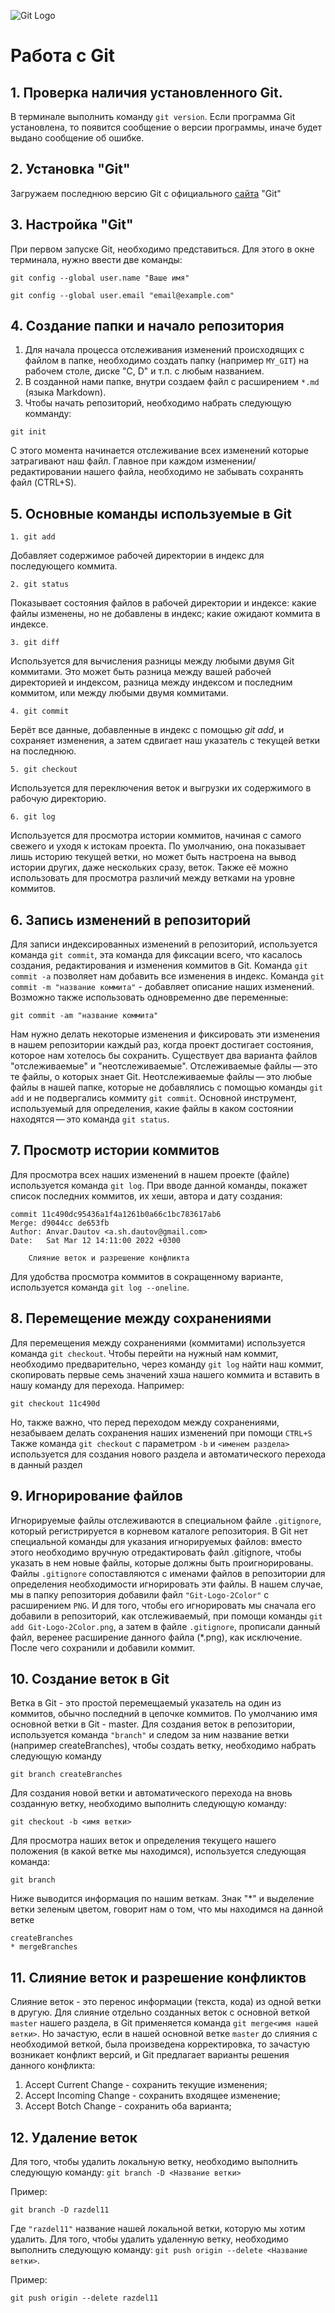 ![Git Logo](Git-Logo-2Color.png)
# Работа с Git

## 1. Проверка наличия установленного Git.

В терминале выполнить команду `git version`. Если программа Git установлена, то появится сообщение о версии программы, иначе будет выдано сообщение об ошибке.

## 2. Установка "Git"
Загружаем последнюю версию Git с официального [сайта](https://git-scm.com/downloads) "Git"

## 3. Настройка "Git"
При первом запуске Git, необходимо представиться. Для этого в окне терминала, нужно ввести две команды:
```
git config --global user.name "Ваше имя"
```
```
git config --global user.email "email@example.com"
```

## 4. Создание папки и начало репозитория
1. Для начала процесса отслеживания изменений происходящих с файлом в папке, необходимо создать папку (например `MY_GIT`) на рабочем столе, диске "С, D" и т.п. с любым названием.
2. В созданной нами папке, внутри создаем файл с расширением `*.md` (языка Markdown).
3. Чтобы начать репозиторий, необходимо набрать следующую комманду:
```
git init
```
С этого момента начинается отслеживание всех изменений которые затрагивают наш файл.
Главное при каждом изменении/редактировании нашего файла, необходимо не забывать сохранять файл (CTRL+S).

## 5. Основные команды используемые в Git
``` 
1. git add 
```
Добавляет содержимое рабочей директории в индекс для последующего коммита.
```
2. git status
```
Показывает состояния файлов в рабочей директории и индексе: какие файлы изменены, но не добавлены в индекс; какие ожидают коммита в индексе.
```
3. git diff
```
Используется для вычисления разницы между любыми двумя Git коммитами. Это может быть разница между вашей рабочей директорией и индексом, разница между индексом и последним коммитом, или между любыми двумя коммитами.
```
4. git commit
```
Берёт все данные, добавленные в индекс с помощью *git add*, и сохраняет изменения, а затем сдвигает наш указатель с текущей ветки на последнюю.
```
5. git checkout
```
Используется для переключения веток и выгрузки их содержимого в рабочую директорию.
```
6. git log
```
Используется для просмотра истории коммитов, начиная с самого свежего и уходя к истокам проекта. По умолчанию, она показывает лишь историю текущей ветки, но может быть настроена на вывод истории других, даже нескольких сразу, веток. Также её можно использовать для просмотра различий между ветками на уровне коммитов.

## 6. Запись изменений в репозиторий
Для записи индексированных изменений в репозиторий, используется команда `git commit`, эта команда для фиксации всего, что касалось создания, редактирования и изменения коммитов в Git.
Команда `git commit -a` позволяет нам добавить все изменения в индекс. Команда `git commit -m "название коммита"` - добавляет описание наших изменений. Возможно также использовать одновременно две переменные:
```
git commit -am "название коммита"
```
Нам нужно делать некоторые изменения и фиксировать эти изменения в нашем репозитории каждый раз, когда проект достигает состояния, которое нам хотелось бы сохранить. Существует два варианта файлов "отслеживаемые" и "неотслеживаемые".  Отслеживаемые файлы — это те файлы, о которых знает Git. Неотслеживаемые файлы — это любые файлы в нашей папке, которые не добавлялись с помощью команды `git add` и не подвергались коммиту `git commit`.
Основной инструмент, используемый для определения, какие файлы в каком состоянии находятся — это команда `git status`.

## 7. Просмотр истории коммитов
Для просмотра всех наших изменений в нашем проекте (файле) используется команда `git log`. При вводе данной команды, покажет список последних коммитов, их хеши, автора и дату создания:
```
commit 11c490dc95436a1f4a1261b0a66c1bc783617ab6
Merge: d9044cc de653fb
Author: Anvar.Dautov <a.sh.dautov@gmail.com>
Date:   Sat Mar 12 14:11:00 2022 +0300

    Слияние веток и разрешение конфликта
```
Для удобства просмотра коммитов в сокращенному варианте, используется команда `git log --oneline`.

## 8. Перемещение между сохранениями
Для перемещения между сохранениями (коммитами) используется команда `git checkout`. Чтобы перейти на нужный нам коммит, необходимо предварительно, через команду `git log` найти наш коммит, скопировать первые семь значений хэша нашего коммита и вставить в нашу команду для перехода. Например:
```
git checkout 11c490d
```
Но, также важно, что перед переходом между сохранениями, незабываем делать сохранения наших изменений при помощи `CTRL+S`
Также команда `git checkout` c параметром `-b` и `<именем раздела>` используется для создания нового раздела и автоматического перехода в данный раздел 

## 9. Игнорирование файлов
Игнорируемые файлы отслеживаются в специальном файле `.gitignore`, который регистрируется в корневом каталоге репозитория. В Git нет специальной команды для указания игнорируемых файлов: вместо этого необходимо вручную отредактировать файл .gitignore, чтобы указать в нем новые файлы, которые должны быть проигнорированы. Файлы `.gitignore` сопоставляются с именами файлов в репозитории для определения необходимости игнорировать эти файлы.
В нашем случае, мы в папку репозитория добавили файл `"Git-Logo-2Color"` с расширением `PNG`. И для того, чтобы его игнорировать мы сначала его добавили в репозиторий, как отслеживаемый, при помощи команды `git add Git-Logo-2Color.png`, а затем в файле `.gitignore`, прописали данный файл, веренее расширение данного файла (*.png), как исключение. После чего сохранили и добавили коммит.

## 10. Создание веток в Git
Ветка в Git - это простой перемещаемый указатель на один из коммитов, обычно последний в цепочке коммитов. По умолчанию имя основной ветки в Git - master.
Для создания веток в репозитории, используется команда `"branch"` и следом за ним название ветки (например createBranches), чтобы создать ветку, необходимо набрать следующую команду
```
git branch createBranches
```
Для создания новой ветки и автоматического перехода на вновь созданную ветку, необходимо выполнить следующую команду:
```
git checkout -b <имя ветки>
```
Для просмотра наших веток и определения текущего нашего положения (в какой ветке мы находимся), используется следующая команда:
```
git branch
```
Ниже выводится информация по нашим веткам. Знак "*" и выделение ветки зеленым цветом, говорит нам о том, что мы находимся на данной ветке
```
createBranches
* mergeBranches
```
## 11. Слияние веток и разрешение конфликтов
Слияние веток - это перенос информации (текста, кода) из одной ветки в другую. Для слияние отдельно созданных веток с основной веткой `master` нашего раздела, в Git применяется команда `git merge<имя нашей ветки>`. Но зачастую, если в нашей основной ветке `master` до слияния с необходимой веткой, была произведена корректировка, то зачастую возникает конфликт версий, и Git предлагает варианты решения данного конфликта:

1. Accept Current Change - сохранить текущие изменения;
2. Accept Incoming Change - сохранить входящее изменение;
3. Accept Botch Change - сохранить оба варианта;

## 12. Удаление веток 
Для того, чтобы удалить локальную ветку, необходимо выполнить следующую команду:
`git branch -D <Название ветки>`

Пример:
```
git branch -D razdel11
```
Где `"razdel11"` название нашей локальной ветки, которую мы хотим удалить. Для того, чтобы удалить удаленную ветку, необходимо выполнить следующую команду: `git push origin --delete <Название ветки>`.

Пример:
```
git push origin --delete razdel11
```